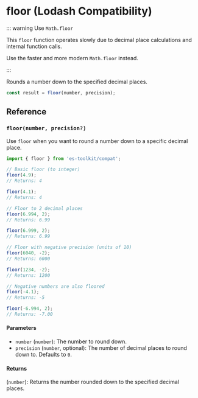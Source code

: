 # floor (Lodash Compatibility)

::: warning Use `Math.floor`

This `floor` function operates slowly due to decimal place calculations and internal function calls.

Use the faster and more modern `Math.floor` instead.

:::

Rounds a number down to the specified decimal places.

```typescript
const result = floor(number, precision);
```

## Reference

### `floor(number, precision?)`

Use `floor` when you want to round a number down to a specific decimal place.

```typescript
import { floor } from 'es-toolkit/compat';

// Basic floor (to integer)
floor(4.9);
// Returns: 4

floor(4.1);
// Returns: 4

// Floor to 2 decimal places
floor(6.994, 2);
// Returns: 6.99

floor(6.999, 2);
// Returns: 6.99

// Floor with negative precision (units of 10)
floor(6040, -2);
// Returns: 6000

floor(1234, -2);
// Returns: 1200

// Negative numbers are also floored
floor(-4.1);
// Returns: -5

floor(-6.994, 2);
// Returns: -7.00
```

#### Parameters

- `number` (`number`): The number to round down.
- `precision` (`number`, optional): The number of decimal places to round down to. Defaults to `0`.

#### Returns

(`number`): Returns the number rounded down to the specified decimal places.
